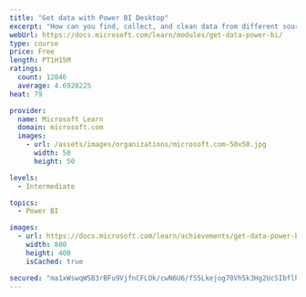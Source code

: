 ```yaml
---
title: "Get data with Power BI Desktop"
excerpt: "How can you find, collect, and clean data from different sources? Power BI is a tool for making sense of your data. You will learn tricks to make data-gathering easier."
webUrl: https://docs.microsoft.com/learn/modules/get-data-power-bi/
type: course
price: Free
length: PT1H15M
ratings:
  count: 12846
  average: 4.6928225
heat: 79

provider:
  name: Microsoft Learn
  domain: microsoft.com
  images:
    - url: /assets/images/organizations/microsoft.com-50x50.jpg
      width: 50
      height: 50

levels:
  - Intermediate

topics:
  - Power BI

images:
  - url: https://docs.microsoft.com/learn/achievements/get-data-power-bi-desktop-social.png
    width: 800
    height: 400
    isCached: true

secured: "ma1xWswqWSB3rBFu9VjfnCFLOk/cwN6U6/fS5Lkejog70Vh5k3Hg2UcSIbflheAPAGtDKbkVNYaOCOd4+JoMMApXfU7JNhjiSwBfIjKwMsRUSaVimQVYYgLk9DC+GWlmPb+tgeqsZ3L9OM8S4haDolISv9ih42gtcI7h3TM3SaHlLee4WGzpkDt1bKXnaU3prxs3S1SM1mn6GRqG2tKKEp900fvGubZ2WAkbZXD6EWaM7j+3pdk9ypwvlA0SEq7zKJGeT/7xzFwg9pRDhNvOpeVMl10bGpU7Fi918eeFMWVHgeUR77dv2aPH7OGF5wJ/KzNhUNy9Srq5n+/cHE6R6s3GtOh34zdEGFah8zLBSzX3RbC6vXbF/2bQGLZC4PUCT4h7IuyEg3qIn3somc+ZH1fFKQYAHiLOuxBFJJcB3IMMGUk3pNji/Wxey6k6Mrdu;Si0/n6QhcyCmnpDSI6neGg=="
---
```


